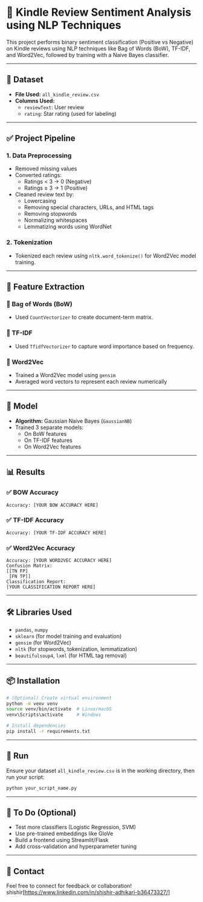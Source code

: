 
# 📘 Kindle Review Sentiment Analysis using NLP Techniques

This project performs binary sentiment classification (Positive vs Negative) on Kindle reviews using NLP techniques like Bag of Words (BoW), TF-IDF, and Word2Vec, followed by training with a Naive Bayes classifier.

---

## 📁 Dataset

- **File Used:** `all_kindle_review.csv`
- **Columns Used:**
  - `reviewText`: User review
  - `rating`: Star rating (used for labeling)

---

## ✅ Project Pipeline

### 1. Data Preprocessing

- Removed missing values
- Converted ratings:
  - Ratings < 3 → 0 (Negative)
  - Ratings ≥ 3 → 1 (Positive)
- Cleaned review text by:
  - Lowercasing
  - Removing special characters, URLs, and HTML tags
  - Removing stopwords
  - Normalizing whitespaces
  - Lemmatizing words using WordNet

### 2. Tokenization

- Tokenized each review using `nltk.word_tokenize()` for Word2Vec model training.

---

## 🧠 Feature Extraction

### 🔹 Bag of Words (BoW)
- Used `CountVectorizer` to create document-term matrix.

### 🔹 TF-IDF
- Used `TfidfVectorizer` to capture word importance based on frequency.

### 🔹 Word2Vec
- Trained a Word2Vec model using `gensim`
- Averaged word vectors to represent each review numerically

---

## 🤖 Model

- **Algorithm:** Gaussian Naive Bayes (`GaussianNB`)
- Trained 3 separate models:
  - On BoW features
  - On TF-IDF features
  - On Word2Vec features

---

## 📊 Results

### ✅ BOW Accuracy
```
Accuracy: [YOUR BOW ACCURACY HERE]
```

### ✅ TF-IDF Accuracy
```
Accuracy: [YOUR TF-IDF ACCURACY HERE]
```

### ✅ Word2Vec Accuracy
```
Accuracy: [YOUR WORD2VEC ACCURACY HERE]
Confusion Matrix:
[[TN FP]
 [FN TP]]
Classification Report:
[YOUR CLASSIFICATION REPORT HERE]
```

---

## 🛠 Libraries Used

- `pandas`, `numpy`
- `sklearn` (for model training and evaluation)
- `gensim` (for Word2Vec)
- `nltk` (for stopwords, tokenization, lemmatization)
- `beautifulsoup4`, `lxml` (for HTML tag removal)

---

## 📦 Installation

```bash
# (Optional) Create virtual environment
python -m venv venv
source venv/bin/activate  # Linux/macOS
venv\Scripts\activate     # Windows

# Install dependencies
pip install -r requirements.txt
```

---

## 🚀 Run

Ensure your dataset `all_kindle_review.csv` is in the working directory, then run your script:

```bash
python your_script_name.py
```

---

## 📌 To Do (Optional)

- Test more classifiers (Logistic Regression, SVM)
- Use pre-trained embeddings like GloVe
- Build a frontend using Streamlit/Flask
- Add cross-validation and hyperparameter tuning

---

## 📧 Contact

Feel free to connect for feedback or collaboration!
shishir[https://www.linkedin.com/in/shishir-adhikari-b36473327/]
```
